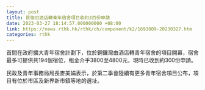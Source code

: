 ```yaml
---
layout: post
title: 首個由酒店轉青年宿舍項目收約3百份申請
date: 2023-03-27 18:14:57.000000000 +08:00
link: https://news.rthk.hk/rthk/ch/component/k2/1693809-20230327.htm
categories: rthk
---
```


首間在政府擴大青年宿舍計劃下，位於銅鑼灣由酒店轉青年宿舍的項目開幕，宿舍最多可提供共194個宿位，租金介乎3800至4800元，現時已收到約300份申請。

民政及青年事務局局長麥美娟表示，於第二季會陸續有更多青年宿舍項目公布，項目有位於市區及新界新市鎮等地的選址。
